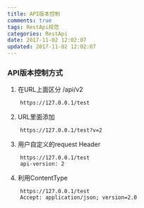 ```yaml
---
title: API版本控制
comments: true
tags: RestApi规范
categories: RestApi
date: 2017-11-02 12:02:07
updated: 2017-11-02 12:02:07
---
```


### API版本控制方式
1. 在URL上面区分 /api/v2
```
    https://127.0.0.1/test
```

2. URL里面添加
```
    https://127.0.0.1/test?v=2
```

3. 用户自定义的request Header
```
    https://127.0.0.1/test  
    api-version: 2
```

4. 利用ContentType
```
    https://127.0.0.1/test
    Accept: application/json; version=2.0  
```